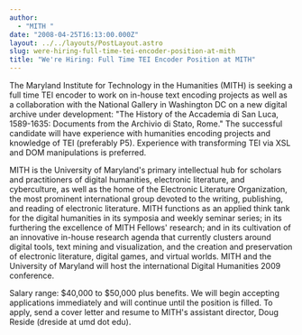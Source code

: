 ```yaml
---
author:
  - "MITH "
date: "2008-04-25T16:13:00.000Z"
layout: ../../layouts/PostLayout.astro
slug: were-hiring-full-time-tei-encoder-position-at-mith
title: "We're Hiring: Full Time TEI Encoder Position at MITH"
---
```


The Maryland Institute for Technology in the Humanities (MITH) is seeking a full time TEI encoder to work on in-house text encoding projects as well as a collaboration with the National Gallery in Washington DC on a new digital archive under development: "The History of the Accademia di San Luca, 1589-1635: Documents from the Archivio di Stato, Rome." The successful candidate will have experience with humanities encoding projects and knowledge of TEI (preferably P5). Experience with transforming TEI via XSL and DOM manipulations is preferred.

MITH is the University of Maryland's primary intellectual hub for scholars and practitioners of digital humanities, electronic literature, and cyberculture, as well as the home of the Electronic Literature Organization, the most prominent international group devoted to the writing, publishing, and reading of electronic literature. MITH functions as an applied think tank for the digital humanities in its symposia and weekly seminar series; in its furthering the excellence of MITH Fellows' research; and in its cultivation of an innovative in-house research agenda that currently clusters around digital tools, text mining and visualization, and the creation and preservation of electronic literature, digital games, and virtual worlds. MITH and the University of Maryland will host the international Digital Humanities 2009 conference.

Salary range: $40,000 to $50,000 plus benefits. We will begin accepting applications immediately and will continue until the position is filled. To apply, send a cover letter and resume to MITH's assistant director, Doug Reside (dreside at umd dot edu).
